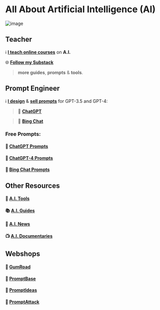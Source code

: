 # All About Artificial Intelligence (AI)

![image](https://github.com/cas-van-vliet/cas-van-vliet/assets/146363448/e648b8b6-5c0b-4a01-9e5c-420e260aa58a)

## Teacher

ℹ️ [**I teach online courses**](https://www.volksuniversiteitamsterdam.nl/) on **A.I.** 

🌐 **[Follow my Substack](https://casvanvliet.substack.com)** 

> **more guides**, **prompts** & **tools**.

## Prompt Engineer

ℹ️ [**I design**](https://github.com/cas-van-vliet/chatgpt-prompts) & [**sell prompts**](https://prompthero.com/casvanvliet) for GPT-3.5 and GPT-4:

> 🤖 **[ChatGPT](https://chat.openai.com)**

> 🤖 **[Bing Chat](https://bing.com/chat)**

### Free Prompts:

#### 💬 [ChatGPT Prompts](https://github.com/cas-van-vliet/chatgpt-prompts)

#### 💬 [ChatGPT-4 Prompts](https://github.com/cas-van-vliet/chatgpt-4-prompts)

#### 💬 [Bing Chat Prompts](https://github.com/cas-van-vliet/bing-chat-prompts)

## Other Resources

#### 🔧 [A.I. Tools](https://github.com/cas-van-vliet/ai-tools)

#### 📚 [A.I. Guides](https://github.com/cas-van-vliet/ai-guides)

#### 📰 [A.I. News](https://github.com/cas-van-vliet/ai-news)

#### 📺 [A.I. Documentaries](https://github.com/cas-van-vliet/ai-documentaries)


## Webshops

#### 🏪 [GumRoad](https://promptprophet.gumroad.com)

#### 🏪 [PromptBase](https://promptbase.com/promptprophet)

#### 🏪 [PromptIdeas](https://promptsideas.com/profile/casvanvliet)

#### 🏪 [PromptAttack](https://promptattack.com/casvanvliet)

<!---
cas-van-vliet/cas-van-vliet is a ✨ special ✨ repository because its `README.md` (this file) appears on your GitHub profile.
You can click the Preview link to take a look at your changes.
--->
